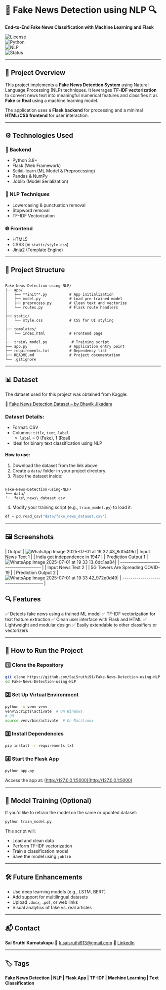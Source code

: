 # 📰 Fake News Detection using NLP 🔍

**End-to-End Fake News Classification with Machine Learning and Flask**

![License](https://img.shields.io/badge/license-MIT-green.svg)  
![Python](https://img.shields.io/badge/python-3.8%2B-blue.svg)  
![NLP](https://img.shields.io/badge/NLP-Scikit--learn%20%7C%20TFIDF-orange.svg)  
![Status](https://img.shields.io/badge/status-Completed-brightgreen.svg)

---

## 🧠 Project Overview

This project implements a **Fake News Detection System** using Natural Language Processing (NLP) techniques. It leverages **TF-IDF vectorization** to convert news text into meaningful numerical features and classifies it as **Fake** or **Real** using a machine learning model.

The application uses a **Flask backend** for processing and a minimal **HTML/CSS frontend** for user interaction.

---

## ⚙️ Technologies Used

### 🧪 Backend

- Python 3.8+
- Flask (Web Framework)
- Scikit-learn (ML Model & Preprocessing)
- Pandas & NumPy
- Joblib (Model Serialization)

### 📝 NLP Techniques

- Lowercasing & punctuation removal
- Stopword removal
- TF-IDF Vectorization

### 🌐 Frontend

- HTML5
- CSS3 (in `static/style.css`)
- Jinja2 (Template Engine)

---

## 📁 Project Structure

```

Fake-News-Detection-using-NLP/
├── app/
│   ├── **init**.py          # App initialization
│   ├── model.py             # Load pre-trained model
│   ├── preprocess.py        # Clean text and vectorize
│   └── routes.py            # Flask route handlers
│
├── static/
│   └── style.css            # CSS for UI styling
│
├── templates/
│   └── index.html           # Frontend page
│
├── train\_model.py           # Training script
├── app.py                   # Application entry point
├── requirements.txt         # Dependency list
├── README.md                # Project documentation
└── .gitignore

```

---

## 📊 Dataset

The dataset used for this project was obtained from Kaggle:

🔗 [Fake News Detection Dataset – by Bhavik Jikadara](https://www.kaggle.com/datasets/bhavikjikadara/fake-news-detection)

### Dataset Details:
- Format: CSV
- Columns: `title`, `text`, `label`
  - `label` = 0 (Fake), 1 (Real)
- Ideal for binary text classification using NLP

#### How to use:

1. Download the dataset from the link above.
2. Create a `data/` folder in your project directory.
3. Place the dataset inside:
```

Fake-News-Detection-using-NLP/
└── data/
└── fake\_news\_dataset.csv

````
4. Modify your training script (e.g., `train_model.py`) to load it:
```python
df = pd.read_csv("data/fake_news_dataset.csv")
````

---

## 🖼️ Screenshots
| Output                                 |
![WhatsApp Image 2025-07-01 at 19 32 43_8df5419d](https://github.com/user-attachments/assets/049ddbf6-dea9-45a5-bbf2-8aa727bb82b7)
| Input News Text 1                      | 
| India got independence in 1947         | 
| Prediction Output 1                    |
![WhatsApp Image 2025-07-01 at 19 33 13_6dc1aa84](https://github.com/user-attachments/assets/6953128e-49af-42b1-a035-b5efd827c76f)|
| -------------------------------------- |
| Input News Text 2                      | 
| 5G Towers Are Spreading COVID-19       | 
| Prediction Output 2                    |
![WhatsApp Image 2025-07-01 at 19 33 42_972e0d49](https://github.com/user-attachments/assets/76c48934-1ac6-4ad2-ad88-0f586decbc0f)|
| -------------------------------------- |

## 🔍 Features

✅ Detects fake news using a trained ML model
✅ TF-IDF vectorization for text feature extraction
✅ Clean user interface with Flask and HTML
✅ Lightweight and modular design
✅ Easily extendable to other classifiers or vectorizers

---

## 🚀 How to Run the Project

### 1️⃣ Clone the Repository

```bash
git clone https://github.com/SaiSruthi91/Fake-News-Detection-using-NLP.git
cd Fake-News-Detection-using-NLP
```

### 2️⃣ Set Up Virtual Environment

```bash
python -m venv venv
venv\Scripts\activate  # On Windows
# OR
source venv/bin/activate  # On Mac/Linux
```

### 3️⃣ Install Dependencies

```bash
pip install -r requirements.txt
```

### 4️⃣ Start the Flask App

```bash
python app.py
```

Access the app at: [http://127.0.0.1:5000](http://127.0.0.1:5000)

---

## 🧠 Model Training (Optional)

If you'd like to retrain the model on the same or updated dataset:

```bash
python train_model.py
```

This script will:

* Load and clean data
* Perform TF-IDF vectorization
* Train a classification model
* Save the model using `joblib`

---

## 🛠️ Future Enhancements

* Use deep learning models (e.g., LSTM, BERT)
* Add support for multilingual datasets
* Upload `.docx`, `.pdf`, or web links
* Visual analytics of fake vs. real articles

---

## 📬 Contact

**Sai Sruthi Karnatakapu**
📧 [k.saisruthi913@gmail.com](mailto:k.saisruthi913@gmail.com)
🔗 [LinkedIn](https://www.linkedin.com/in/saisruthi-karnatakapu)

---

## 🏷️ Tags

**Fake News Detection | NLP | Flask App | TF-IDF | Machine Learning | Text Classification**

```
